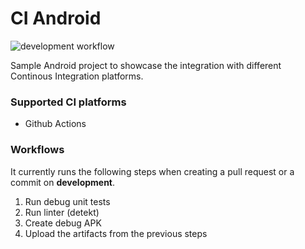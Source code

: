 # CI Android

![development workflow](https://github.com/juancruzgs/ci-android/actions/workflows/development.yml/badge.svg)

Sample Android project to showcase the integration with different Continous Integration platforms.

### Supported CI platforms
- Github Actions

### Workflows

It currently runs the following steps when creating a pull request or a commit on **development**.
1. Run debug unit tests
2. Run linter (detekt)
3. Create debug APK
4. Upload the artifacts from the previous steps
